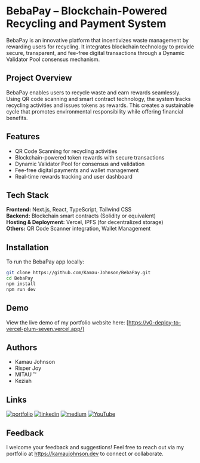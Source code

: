 # BebaPay – Blockchain-Powered Recycling and Payment System

BebaPay is an innovative platform that incentivizes waste management by rewarding users for recycling. It integrates blockchain technology to provide secure, transparent, and fee-free digital transactions through a Dynamic Validator Pool consensus mechanism.

## Project Overview

BebaPay enables users to recycle waste and earn rewards seamlessly. Using QR code scanning and smart contract technology, the system tracks recycling activities and issues tokens as rewards. This creates a sustainable cycle that promotes environmental responsibility while offering financial benefits.

## Features

- QR Code Scanning for recycling activities  
- Blockchain-powered token rewards with secure transactions  
- Dynamic Validator Pool for consensus and validation  
- Fee-free digital payments and wallet management  
- Real-time rewards tracking and user dashboard  

## Tech Stack

**Frontend:** Next.js, React, TypeScript, Tailwind CSS  
**Backend:** Blockchain smart contracts (Solidity or equivalent)  
**Hosting & Deployment:** Vercel, IPFS (for decentralized storage)  
**Others:** QR Code Scanner integration, Wallet Management

## Installation

To run the BebaPay app locally:

```bash
git clone https://github.com/Kamau-Johnson/BebaPay.git
cd BebaPay
npm install
npm run dev
```

## Demo

View the live demo of my portfolio website here: [https://v0-deploy-to-vercel-plum-seven.vercel.app/]

## Authors

- Kamau Johnson
- Risper Joy
- MITAU ™
- Keziah

## Links
[![portfolio](https://img.shields.io/badge/my_portfolio-000?style=for-the-badge&logo=ko-fi&logoColor=white)](https://kamaujohnson.dev/)
[![linkedin](https://img.shields.io/badge/linkedin-0A66C2?style=for-the-badge&logo=linkedin&logoColor=white)](https://www.linkedin.com/in/kamau-johnson-4bab25276/)
[![medium](https://img.shields.io/badge/Medium-000000?style=for-the-badge&logo=medium&logoColor=white)](https://medium.com/@Kamau_Johnson)
[![YouTube](https://img.shields.io/badge/YouTube-FF0000?style=for-the-badge&logo=youtube&logoColor=white)](https://www.youtube.com/@Kamau_Johnson)

## Feedback

I welcome your feedback and suggestions! Feel free to reach out via my portfolio at https://kamaujohnson.dev to connect or collaborate.
